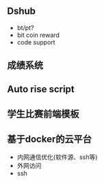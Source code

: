 ## Dshub

- bt/pt?
- bit coin reward
- code support


##  成绩系统

## Auto rise script


## 学生比赛前端模板

## 基于docker的云平台

- 内网通信优化(软件源、ssh等)
- 外网访问
- ssh
